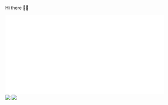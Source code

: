 Hi there 👋🏻

<img src="README.svg"/>

<img src="https://github-readme-stats.vercel.app/api?username=4np&show_icons=true&custom_title=GitHub%20Statistics&theme=dracula"/>
<img src="https://github-readme-stats.vercel.app/api/top-langs/?username=4np&layout=compact&hide=groovy&langs_count=5&card_width=450&theme=dracula"/>